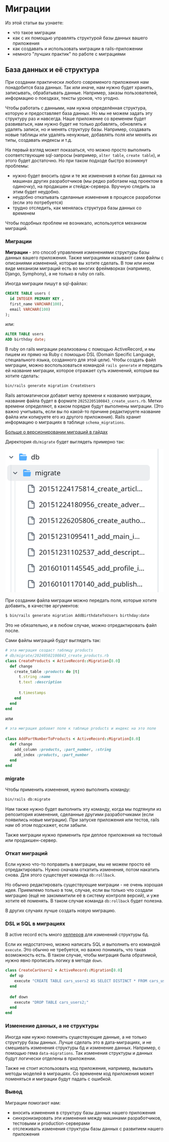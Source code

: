# Миграции

Из этой статьи вы узнаете:
- что такое миграции
- как с их помощью управлять структурой базы данных вашего приложения
- как создавать и использовать миграции в rails-приложении
- немного "лучших практик" по работе с миграциями

## База данных и её структура

При создании практически любого современого приложения нам понадобится база данных. Так или иначе, нам нужно будет хранить, записывать, обрабатывать данные. Например, заказы пользователей, информацию о поездках, тексты уроков, что угодно.

Чтобы работать с данными, нам нужна определённая структура, которую и предоставляет база данных. Но мы не можем задать эту структуру раз и навсегда. Наше приложение со временем будет развиваться, нам нужно будет не только добавлять, обновлять и удалять записи, но и менять структуру базы. Например, создавать новые таблицы или удалять ненужные, добавлять поля или менять их типы, создавать индексы и т.д.

На первый взгляд может показаться, что можно просто выполнить соответствующие sql-запросы (например, `alter table`, `create table`), и этого будет достаточно.
Но при таком подходе быстро возникнут проблемы:

- нужно будет вносить одни и те же изменения в копии баз данных на машинах других разработчиков (мы редко работаем над проектом в одиночку), на продакшен и стейдж-сервера. Вручную следить за этим будет неудобно.
- неудобно откатывать сделанные изменения в процессе разработки (если это потребуется)
- трудно отследить, как менялась структура базы данных со временем

Чтобы подобных проблем не возникало, используется механизм миграций.

### Миграции

**Миграции** - это способ управления изменениями структуры базы данных вашего приложения. Также миграциями называют сами файлы с описаниями изменений, которые вы хотите сделать. В том или ином виде механизм миграций есть во многих фреймворках (например, Django, Symphony), а не только в ruby on rails.

Иногда миграции пишут в sql-файлах:

```sql
CREATE TABLE users (
  id INTEGER PRIMARY KEY ,
  first_name VARCHAR(100),
  email VARCHAR(100)
);
```

или:

```sql
ALTER TABLE users
ADD birthday date; 
```

В ruby on rails миграции реализованы с помощью ActiveRecord, и мы пишем их прямо на Ruby с помощью DSL (Domain Specific Language, специального языка, созданного для этой цели).
Чтобы создать файл миграции, можно воспользоваться командой `rails generate` и передать ей название миграции, которое отражает суть изменений, которые вы хотите сделать:

```bash
bin/rails generate migration CreateUsers
```

Rails автоматически добавит метку времени к названию миграции, название файла будет в формате `20252205100843_create_users.rb`.
Метки времени определяют, в каком порядке будут выполнены миграции. (Это важно учитывать, если вы по какой-то причине редактируете название файла или копируете его из другого приложения). Rails хранит информацию о миграциях в таблице `schema_migrations`.  

[Больше о версионировании миграций в гайдах](https://guides.rubyonrails.org/active_record_migrations.html#rails-migration-version-control)

Директория `db/migrate` будет выглядеть примерно так:  

![список файлов миграций](./images/image.png)

При создании файла миграции можно передать поля, которые хотите добавить, в качестве аргументов:  

```bash
$ bin/rails generate migration AddBirthdateToUsers birthday:date
```

Это не обязательно, и в любом случае, можно отредактировать файл после.  

Сами файлы миграций будут выглядеть так:

```ruby
# эта миграция создаст таблицу products
# db/migrate/20240502100843_create_products.rb
class CreateProducts < ActiveRecord::Migration[8.0]
  def change
    create_table :products do |t|
      t.string :name
      t.text :description

      t.timestamps
    end
  end
end
```
или  

```ruby
# эта миграция добавит поле к таблице products и индекс на это поле

class AddPartNumberToProducts < ActiveRecord::Migration[8.0]
  def change
    add_column :products, :part_number, :string
    add_index :products, :part_number
  end
end
```

### migrate

Чтобы применить изменения, нужно выполнить команду:

```bash
bin/rails db:migrate
```

Нам также нужно будет выполнить эту команду, когда мы подтянули из репозитория изменения, сделанные другими разработчиками (если появились новые миграции). При запуске приложения или тестов, rails нам об этом подскажет, если забыли.  

Также миграции нужно применить при деплое приложения на тестовый или продакшен-сервер.

### Откат миграций

Если нужно что-то поправить в миграции, мы не можем просто её отредактировать. Нужно сначала откатить изменения, потом накатить снова.
Для этого существует команда `db:rollback`.

Но обычно редактировать существующие миграции - не очень хорошая идея. Приемлемо только в том, случае, если вы только что создали миграцию (ещё не закоммитили её в систему контроля версий), и уже хотите её поменять. В таком случае команда `db:rollback` будет полезна.

В других случаях лучше создать новую миграцию.

### DSL и SQL в миграциях

В active record есть много [хелперов](https://guides.rubyonrails.org/active_record_migrations.html#updating-migrations) для изменений структуры бд.  

Если их недостаточно, можно написать SQL и выполнить его командой `execute`. Это обычно не требуется, но важно понимать, что такая возможность есть.
В таком случае, чтобы миграция была обратимой, нужно явно прописать логику в методе `down`.  


```ruby
class CreateCarUsers2 < ActiveRecord::Migration[8.0]
  def up
    execute "CREATE TABLE cars_users2 AS SELECT DISTINCT * FROM cars_users;"
  end

  def down
    execute "DROP TABLE cars_users2;"
  end
end
```

### Изменение данных, а не структуры

Иногда нам нужно поменять существующие данные, а не только структуру базы данных. Лучше сделать это в дата-миграциях, и не смешивать изменения структуры бд и изменение данных. Например, с помощью гема `data-migrations`. Так изменения структуры и данных будут логически отделены в приложении.

Также не стоит использовать код приложения, например, вызывать методы моделей в миграциях. Со временем код приложения может поменяться и миграции будут падать с ошибкой.

### Вывод

Миграции помогают нам:
- вносить изменения в структуру базы данных нашего приложения
- синхронизировать эти изменения между машинами разработчиков, тестовыми и production-серверами
- отслеживать изменения структуры базы данных с развитием нашего приложения